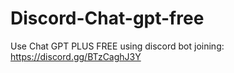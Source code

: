 # Discord-Chat-gpt-free
Use Chat GPT PLUS FREE using discord bot joining: https://discord.gg/BTzCaghJ3Y







                                                                                                              
